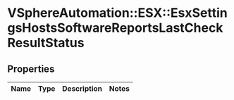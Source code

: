 # VSphereAutomation::ESX::EsxSettingsHostsSoftwareReportsLastCheckResultStatus

## Properties
Name | Type | Description | Notes
------------ | ------------- | ------------- | -------------


